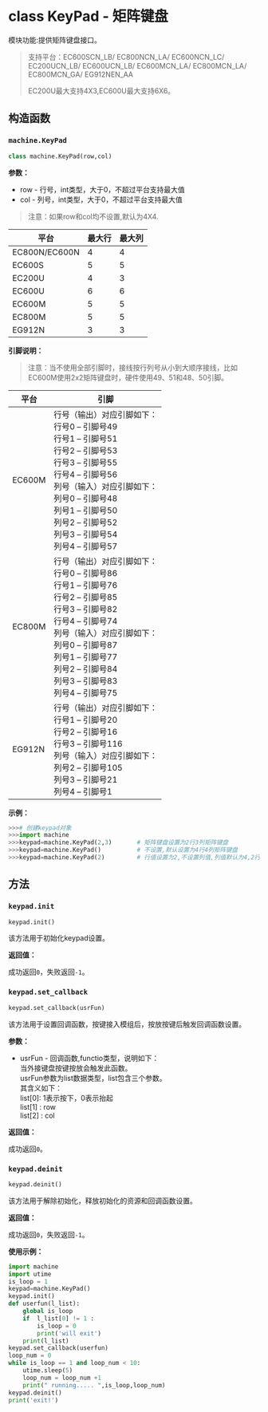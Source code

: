 # class KeyPad - 矩阵键盘

模块功能:提供矩阵键盘接口。

> 支持平台：EC600SCN_LB/ EC800NCN_LA/ EC600NCN_LC/ EC200UCN_LB/ EC600UCN_LB/ EC600MCN_LA/ EC800MCN_LA/ EC800MCN_GA/ EG912NEN_AA
>
> EC200U最大支持4X3,EC600U最大支持6X6。

## 构造函数

### `machine.KeyPad`

```python
class machine.KeyPad(row,col)
```

**参数：**

- row - 行号，int类型，大于0，不超过平台支持最大值
- col - 列号，int类型，大于0，不超过平台支持最大值

> 注意：如果row和col均不设置,默认为4X4.

| 平台          | 最大行 | 最大列 |
| ------------- | ------ | ------ |
| EC800N/EC600N | 4      | 4      |
| EC600S        | 5      | 5      |
| EC200U        | 4      | 3      |
| EC600U        | 6      | 6      |
| EC600M        | 5      | 5      |
| EC800M        | 5      | 5      |
| EG912N        | 3      | 3      |

**引脚说明：**

> 注意：当不使用全部引脚时，接线按行列号从小到大顺序接线，比如EC600M使用2x2矩阵键盘时，硬件使用49、51和48、50引脚。

| 平台   | 引脚                                                         |
| ------ | ------------------------------------------------------------ |
| EC600M | 行号（输出）对应引脚如下：<br/>行号0 – 引脚号49<br/>行号1 – 引脚号51<br/>行号2 – 引脚号53<br/>行号3 – 引脚号55<br/>行号4 – 引脚号56<br/>列号（输入）对应引脚如下：<br/>列号0 – 引脚号48<br/>列号1 – 引脚号50<br/>列号2 – 引脚号52<br/>列号3 – 引脚号54<br />列号4 – 引脚号57 |
| EC800M | 行号（输出）对应引脚如下：<br/>行号0 – 引脚号86<br/>行号1 – 引脚号76<br/>行号2 – 引脚号85<br/>行号3 – 引脚号82<br/>行号4 – 引脚号74<br/>列号（输入）对应引脚如下：<br/>列号0 – 引脚号87<br/>列号1 – 引脚号77<br/>列号2 – 引脚号84<br/>列号3 – 引脚号83<br/>列号4 – 引脚号75 |
| EG912N | 行号（输出）对应引脚如下：<br/>行号1 – 引脚号20<br/>行号2 – 引脚号16<br/>行号3 – 引脚号116<br/>列号（输入）对应引脚如下：<br/>列号2 – 引脚号105<br/>列号3 – 引脚号21<br/>列号4 – 引脚号1 |

**示例：**

```python
>>># 创建keypad对象
>>>import machine
>>>keypad=machine.KeyPad(2,3)		# 矩阵键盘设置为2行3列矩阵键盘
>>>keypad=machine.KeyPad()  	 	# 不设置,默认设置为4行4列矩阵键盘
>>>keypad=machine.KeyPad(2)  	 	# 行值设置为2,不设置列值,列值默认为4,2行4列矩阵键盘
```

## 方法

### `keypad.init`

```python
keypad.init()
```

该方法用于初始化keypad设置。

**返回值：**

成功返回`0`，失败返回`-1`。

### `keypad.set_callback`

```python
keypad.set_callback(usrFun)
```

该方法用于设置回调函数，按键接入模组后，按放按键后触发回调函数设置。

**参数：**

- usrFun - 回调函数,functio类型，说明如下：<br />当外接键盘按键按放会触发此函数。<br />usrFun参数为list数据类型，list包含三个参数。<br />其含义如下：<br />list[0]: 1表示按下，0表示抬起<br />list[1] : row<br />list[2] : col


**返回值：**

成功返回`0`。

### `keypad.deinit`

```python
keypad.deinit()
```

该方法用于解除初始化，释放初始化的资源和回调函数设置。

**返回值：**

成功返回`0`，失败返回`-1`。

**使用示例：**

```python
import machine
import utime
is_loop = 1
keypad=machine.KeyPad()  
keypad.init()
def userfun(l_list):
    global is_loop 
    if  l_list[0] != 1 :
        is_loop = 0
        print('will exit')
    print(l_list)
keypad.set_callback(userfun)
loop_num = 0
while is_loop == 1 and loop_num < 10:
    utime.sleep(5)
    loop_num = loop_num +1
    print(" running..... ",is_loop,loop_num)
keypad.deinit()
print('exit!')
```
